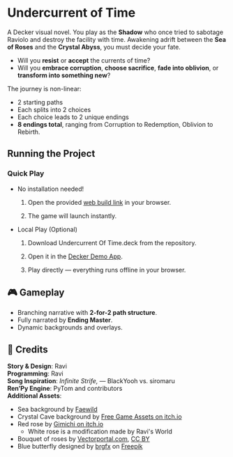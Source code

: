 Undercurrent of Time
====================

A Decker visual novel. You play as the **Shadow** who once tried to sabotage Raviolo and destroy the facility with time. Awakening adrift between the **Sea of Roses** and the **Crystal Abyss**, you must decide your fate.

*   Will you **resist** or **accept** the currents of time?
*   Will you **embrace corruption**, **choose sacrifice**, **fade into oblivion**, or **transform into something new**?
    

The journey is non-linear:

*   2 starting paths
*   Each splits into 2 choices
*   Each choice leads to 2 unique endings
*   **8 endings total**, ranging from Corruption to Redemption, Oblivion to Rebirth.
    
Running the Project
-------------------

### Quick Play

* No installation needed!

    1. Open the provided [web build link](https://ravis-world.github.io/Undercurrent%20Of%20Time/Undercurrent%20of%20Time.html) in your browser.

    2. The game will launch instantly.

* Local Play (Optional)

    1. Download Undercurrent Of Time.deck from the repository.

    2. Open it in the [Decker Demo App](https://beyondloom.com/decker/tour.html).

    3. Play directly — everything runs offline in your browser.

🎮 Gameplay
-----------

*   Branching narrative with **2-for-2 path structure**.
*   Fully narrated by **Ending Master**.
*   Dynamic backgrounds and overlays.

🙏 Credits
----------

**Story & Design**: Ravi  
**Programming**: Ravi  
**Song Inspiration**: _Infinite Strife,_ — BlackYooh vs. siromaru  
**Ren’Py Engine**: PyTom and contributors  
**Additional Assets**:  
*   Sea background by [Faewild](https://lunarmoonstudios.itch.io/adventure-in-visual-novels)
*   Crystal Cave background by [Free Game Assets on itch.io](https://free-game-assets.itch.io/free-crystal-cave-pixel-art-backgrounds)
*   Red rose by [Gimichi on itch.io](https://gimichi.itch.io/flower-and-herb)
    *   White rose is a modification made by Ravi's World
* Bouquet of roses by [Vectorportal.com](https://www.vectorportal.com), [CC BY](https://creativecommons.org/licenses/by/4.0/)
* Blue butterfly designed by [brgfx](https://www.freepik.com/author/brgfx) on [Freepik](https://www.freepik.com/)

